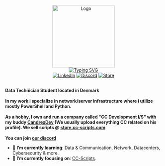 <div>
    <div align=center>
        <img src="https://r2.fivemanage.com/pub/orc17c9i829k.png" alt="Logo" height="200">
    </div>
    <div align=center>
        <a href="https://git.io/typing-svg"><img src="https://readme-typing-svg.herokuapp.com?font=Fira+Code&pause=1000&color=F72727&center=true&width=435&lines=Hi+there%2C+I'm+Cribbe!;Data+Technician+(Infrastructure);FiveM+Developer;https%3A%2F%2Fstore.cc-scripts.com" alt="Typing SVG" /></a>
    </div>
    <div align=center>
        <a href="https://www.linkedin.com/in/christian-vestergaard-steffensen/"><img src="https://img.shields.io/badge/Linkedin-0077b5?style=flat&logo=linkedin" alt="LinkedIn" /></a>
        <a href="https://discord.cc-scripts.com"><img src="https://img.shields.io/discord/1087278446285168670?logo=discord&label=Discord&color=%235865F2" alt="Discord" /></a>
        <a href="https://store.cc-scripts.com"><img src="https://img.shields.io/badge/Store-blue?logo=FiveM" alt="Store" /></a>
    </div>
    <div align=left>
        <br>
        <p>
            <strong>
                Data Technician Student located in Denmark <br><br>
                In my work i specialize in network/server infrastructure where i utilize mostly PowerShell and Python.<br><br>
                As a hobby, I own and run a company called "CC Development I/S" with my buddy <a href="https://github.com/CandrexDev">CandrexDev</a> (We usually upload everything CC related on his profile). We sell scripts @ <a href="https://store.cc-scripts.com">store.cc-scripts.com</a><br><br>
                You can join <a href="https://discord.cc-scripts.com">our discord</a>
            </strong>
        </p>
        <ul>
            <li>🌱 <b>I’m currently learning</b>: Data & Communication, Network, Datacenters, Cybersecurity & more.</li>
            <li>🎯 <b>I’m currently focusing on</b>: <a href="https://discord.cc-scripts.com/">CC-Scripts</a>.</li>
        </ul>
    </div>
</div>
